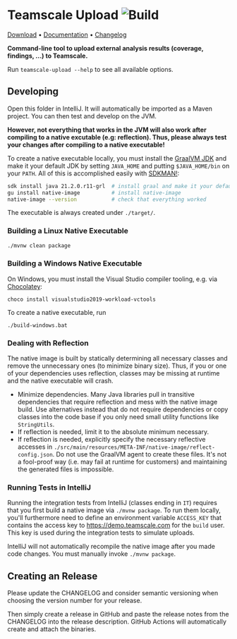 # Teamscale Upload ![Build](https://github.com/cqse/teamscale-upload/workflows/Build/badge.svg)

[Download](https://github.com/cqse/teamscale-upload/releases/latest) • [Documentation](https://docs.teamscale.com/howto/uploading-external-results/#upload-via-command-line) • [Changelog](https://github.com/cqse/teamscale-upload/blob/master/CHANGELOG.md)

**Command-line tool to upload external analysis results (coverage, findings, ...) to Teamscale.**

Run `teamscale-upload --help` to see all available options.

## Developing

Open this folder in IntelliJ.
It will automatically be imported as a Maven project.
You can then test and develop on the JVM.

**However, not everything that works in the JVM will also work after compiling to a native excutable (e.g: reflection).
Thus, please always test your changes after compiling to a native executable!**

To create a native executable locally, you must install the [GraalVM JDK](https://www.graalvm.org/) and make it your default JDK by setting `JAVA_HOME` and putting `$JAVA_HOME/bin` on your `PATH`.
All of this is accomplished easily with [SDKMAN!](https://sdkman.io/):

```bash
sdk install java 21.2.0.r11-grl  # install graal and make it your default JDK
gu install native-image          # install native-image
native-image --version           # check that everything worked
```

The executable is always created under `./target/`.

### Building a Linux Native Executable

```bash
./mvnw clean package
```

### Building a Windows Native Executable

On Windows, you must install the Visual Studio compiler tooling, e.g. via [Chocolatey](https://chocolatey.org/):

```batch
choco install visualstudio2019-workload-vctools
```

To create a native executable, run

```batch
./build-windows.bat
```

### Dealing with Reflection

The native image is built by statically determining all necessary classes and remove the unnecessary ones (to minimize binary size).
Thus, if you or one of your dependencies uses reflection, classes may be missing at runtime and the native executable will crash.

- Minimize dependencies.
    Many Java libraries pull in transitive dependencies that require reflection and mess with the native image build.
    Use alternatives instead that do not require dependencies or copy classes into the code base if you only need small utility functions like `StringUtils`.
- If reflection is needed, limit it to the absolute minimum necessary.
- If reflection is needed, explicitly specify the necessary reflective accesses in `./src/main/resources/META-INF/native-image/reflect-config.json`.
    Do not use the GraalVM agent to create these files. It's not a fool-proof way (i.e. may fail at runtime for customers) and maintaining the generated files is impossible.

### Running Tests in IntelliJ

Running the integration tests from IntelliJ (classes ending in `IT`) requires that you first build a native image via `./mvnw package`.
To run them locally, you'll furthermore need to define an environment variable `ACCESS_KEY` that contains the access key to https://demo.teamscale.com for the `build` user.
This key is used during the integration tests to simulate uploads.

IntelliJ will not automatically recompile the native image after you made code changes.
You must manually invoke `./mvnw package`.

## Creating an Release

Please update the CHANGELOG and consider semantic versioning when choosing the version number for your release.

Then simply create a release in GitHub and paste the release notes from the CHANGELOG into the release description.
GitHub Actions will automatically create and attach the binaries.

